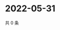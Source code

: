 # 2022-05-31

共 0 条

<!-- BEGIN WEIBO -->
<!-- 最后更新时间 Tue May 31 2022 03:13:47 GMT+0800 (China Standard Time) -->

<!-- END WEIBO -->

